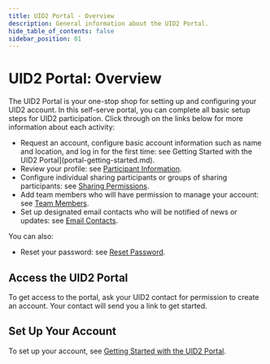 ```yaml
---
title: UID2 Portal - Overview
description: General information about the UID2 Portal.
hide_table_of_contents: false
sidebar_position: 01
---
```


# UID2 Portal: Overview

<!-- It includes the following:

- [Access the UID2 Portal](#access-the-uid2-portal)
- [Set Up Your Account](#set-up-your-account)
-->

The UID2 Portal is your one-stop shop for setting up and configuring your UID2 account. In this self-serve portal, you can complete all basic setup steps for UID2 participation. Click through on the links below for more information about each activity:

- Request an account, configure basic account information such as name and location, and log in for the first time: see Getting Started with the UID2 Portal](portal-getting-started.md).
- Review your profile: see [Participant Information](participant-info.md).
- Configure individual sharing participants or groups of sharing participants: see [Sharing Permissions](sharing-permissions.md).
- Add team members who will have permission to manage your account: see [Team Members](team-members.md).
- Set up designated email contacts who will be notified of news or updates: see [Email Contacts](email-contacts.md).

You can also:
- Reset your password: see [Reset Password](portal-getting-started.md#reset-password).

## Access the UID2 Portal

To get access to the portal, ask your UID2 contact for permission to create an account. Your contact will send you a link to get started.

## Set Up Your Account

To set up your account, see [Getting Started with the UID2 Portal](portal-getting-started.md).
